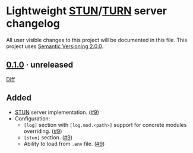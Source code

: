 Lightweight [STUN]/[TURN] server changelog
==========================================

All user visible changes to this project will be documented in this file. This project uses [Semantic Versioning 2.0.0].




## [0.1.0] · unreleased
[0.1.0]: https://github.com/instrumentisto/medea-turn-rs/tree/bin-v0.1.0/bin

[Diff](https://github.com/instrumentisto/medea-turn-rs/compare/091d2d72...bin-v0.1.0)

## Added

- [STUN] server implementation. ([#9])
- Configuration:
    - `[log]` section with `[log.mod.<path>]` support for concrete modules overriding. ([#9])
    - `[stun]` section. ([#9])
    - Ability to load from `.env` file. ([#9])

[#9]: https://github.com/instrumentisto/medea-turn-rs/pull/9




[Semantic Versioning 2.0.0]: https://semver.org
[STUN]: https://en.wikipedia.org/wiki/STUN
[TURN]: https://en.wikipedia.org/wiki/TURN
